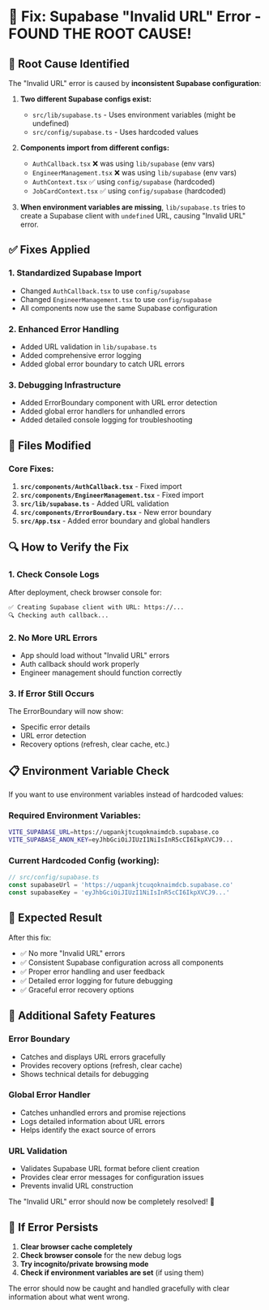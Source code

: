 # 🔧 Fix: Supabase "Invalid URL" Error - FOUND THE ROOT CAUSE!

## 🎯 **Root Cause Identified**

The "Invalid URL" error is caused by **inconsistent Supabase configuration**:

1. **Two different Supabase configs exist:**
   - `src/lib/supabase.ts` - Uses environment variables (might be undefined)
   - `src/config/supabase.ts` - Uses hardcoded values

2. **Components import from different configs:**
   - `AuthCallback.tsx` ❌ was using `lib/supabase` (env vars)
   - `EngineerManagement.tsx` ❌ was using `lib/supabase` (env vars)
   - `AuthContext.tsx` ✅ using `config/supabase` (hardcoded)
   - `JobCardContext.tsx` ✅ using `config/supabase` (hardcoded)

3. **When environment variables are missing**, `lib/supabase.ts` tries to create a Supabase client with `undefined` URL, causing "Invalid URL" error.

## ✅ **Fixes Applied**

### 1. **Standardized Supabase Import**
- Changed `AuthCallback.tsx` to use `config/supabase`
- Changed `EngineerManagement.tsx` to use `config/supabase`
- All components now use the same Supabase configuration

### 2. **Enhanced Error Handling**
- Added URL validation in `lib/supabase.ts`
- Added comprehensive error logging
- Added global error boundary to catch URL errors

### 3. **Debugging Infrastructure**
- Added ErrorBoundary component with URL error detection
- Added global error handlers for unhandled errors
- Added detailed console logging for troubleshooting

## 🚀 **Files Modified**

### Core Fixes:
1. **`src/components/AuthCallback.tsx`** - Fixed import
2. **`src/components/EngineerManagement.tsx`** - Fixed import
3. **`src/lib/supabase.ts`** - Added URL validation
4. **`src/components/ErrorBoundary.tsx`** - New error boundary
5. **`src/App.tsx`** - Added error boundary and global handlers

## 🔍 **How to Verify the Fix**

### 1. **Check Console Logs**
After deployment, check browser console for:
```
✅ Creating Supabase client with URL: https://...
🔍 Checking auth callback...
```

### 2. **No More URL Errors**
- App should load without "Invalid URL" errors
- Auth callback should work properly
- Engineer management should function correctly

### 3. **If Error Still Occurs**
The ErrorBoundary will now show:
- Specific error details
- URL error detection
- Recovery options (refresh, clear cache, etc.)

## 📋 **Environment Variable Check**

If you want to use environment variables instead of hardcoded values:

### Required Environment Variables:
```bash
VITE_SUPABASE_URL=https://uqpankjtcuqoknaimdcb.supabase.co
VITE_SUPABASE_ANON_KEY=eyJhbGciOiJIUzI1NiIsInR5cCI6IkpXVCJ9...
```

### Current Hardcoded Config (working):
```javascript
// src/config/supabase.ts
const supabaseUrl = 'https://uqpankjtcuqoknaimdcb.supabase.co'
const supabaseKey = 'eyJhbGciOiJIUzI1NiIsInR5cCI6IkpXVCJ9...'
```

## 🎯 **Expected Result**

After this fix:
- ✅ No more "Invalid URL" errors
- ✅ Consistent Supabase configuration across all components
- ✅ Proper error handling and user feedback
- ✅ Detailed error logging for future debugging
- ✅ Graceful error recovery options

## 🔧 **Additional Safety Features**

### Error Boundary
- Catches and displays URL errors gracefully
- Provides recovery options (refresh, clear cache)
- Shows technical details for debugging

### Global Error Handler
- Catches unhandled errors and promise rejections
- Logs detailed information about URL errors
- Helps identify the exact source of errors

### URL Validation
- Validates Supabase URL format before client creation
- Provides clear error messages for configuration issues
- Prevents invalid URL construction

The "Invalid URL" error should now be completely resolved! 🎉

## 🚨 **If Error Persists**

1. **Clear browser cache completely**
2. **Check browser console** for the new debug logs
3. **Try incognito/private browsing mode**
4. **Check if environment variables are set** (if using them)

The error should now be caught and handled gracefully with clear information about what went wrong.
